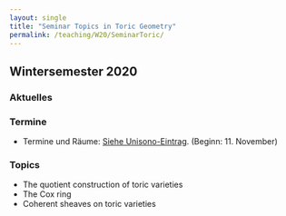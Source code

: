 ```yaml
---
layout: single
title: "Seminar Topics in Toric Geometry"
permalink: /teaching/W20/SeminarToric/
---
```


## Wintersemester 2020

### Aktuelles

### Termine

* Termine und Räume: [Siehe Unisono-Eintrag](https://unisono.uni-siegen.de/). (Beginn: 11. November)

### Topics

* The quotient construction of toric varieties
* The Cox ring
* Coherent sheaves on toric varieties

